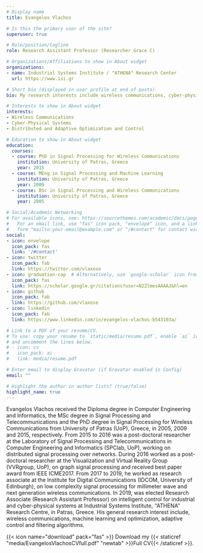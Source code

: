 ```yaml
---
# Display name
title: Evangelos Vlachos

# Is this the primary user of the site?
superuser: true

# Role/position/tagline
role: Research Assistant Professor (Researcher Grace C)

# Organizations/Affiliations to show in About widget
organizations:
- name: Industrial Systems Institute / "ATHENA" Research Center
  url: https://www.isi.gr

# Short bio (displayed in user profile at end of posts)
bio: My research interests include wireless communications, cyber-physical-systems and distributed optimization and control.

# Interests to show in About widget
interests:
- Wireless Communications
- Cyber-Physical Systems
- Distributed and Adaptive Optimization and Control

# Education to show in About widget
education:
  courses:
  - course: PhD in Signal Processing for Wireless Communications
    institution: University of Patras, Greece
    year: 2015
  - course: MEng in Signal Processing and Machine Learning
    institution: University of Patras, Greece
    year: 2009
  - course: BSc in Signal Processing and Wireless Communications
    institution: University of Patras, Greece
    year: 2005

# Social/Academic Networking
# For available icons, see: https://sourcethemes.com/academic/docs/page-builder/#icons
#   For an email link, use "fas" icon pack, "envelope" icon, and a link in the
#   form "mailto:your-email@example.com" or "/#contact" for contact widget.
social:
- icon: envelope
  icon_pack: fas
  link: '/#contact'
- icon: twitter
  icon_pack: fab
  link: https://twitter.com/vlaxose
- icon: graduation-cap  # Alternatively, use `google-scholar` icon from `ai` icon pack
  icon_pack: fas
  link: https://scholar.google.gr/citations?user=N2ZlmesAAAAJ&hl=en
- icon: github
  icon_pack: fab
  link: https://github.com/vlaxose
- icon: linkedin
  icon_pack: fab
  link: https://www.linkedin.com/in/evangelos-vlachos-b543103a/

# Link to a PDF of your resume/CV.
# To use: copy your resume to `static/media/resume.pdf`, enable `ai` icons in `params.toml`, 
# and uncomment the lines below.
# - icon: cv
#   icon_pack: ai
#   link: media/resume.pdf

# Enter email to display Gravatar (if Gravatar enabled in Config)
email: ""

# Highlight the author in author lists? (true/false)
highlight_name: true
---
```


Evangelos Vlachos received the Diploma degree in Computer Engineering and Informatics, the MSc degree in Signal Processing and Telecommunications and the PhD degree in Signal Processing for Wireless Communications from University of Patras (UoP), Greece, in 2005, 2009 and 2015, respectively. From 2015 to 2016 was a post-doctoral researcher at the Laboratory of Signal Processing and Telecommunications in Computer Engineering and Informatics (SPClab, UoP), working on distributed signal processing over networks. During 2016 worked as a post-doctoral researcher at the Visualization and Virtual Reality Group (VVRgroup, UoP), on graph signal processing and received best paper award from IEEE ICME2017. From 2017 to 2019, he worked as research associate at the Institute for Digital Communications (IDCOM, University of Edinburgh), on low complexity signal processing for millimeter wave and next generation wireless communications. In 2019, was elected Research Associate (Research Assistant Professor) on intelligent control for industrial and cyber-physical systems at Industrial Systems Institute, ‘‘ATHENA’’ Research Centre, in Patras, Greece. His general research interest include, wireless communications, machine learning and optimization, adaptive control and filtering algorithms.

{{< icon name="download" pack="fas" >}} Download my {{< staticref "media/EvangelosVlachosCVfull.pdf" "newtab" >}}Full CV{{< /staticref >}}.
